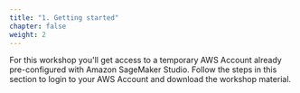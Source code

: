 ```yaml
---
title: "1. Getting started"
chapter: false
weight: 2
---
```


For this workshop you'll get access to a temporary AWS Account already pre-configured with Amazon SageMaker Studio. Follow the steps in this section to login to your AWS Account and download the workshop material.
